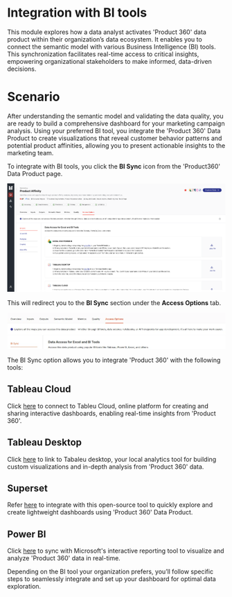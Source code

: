 # Integration with BI tools

This module explores how a data analyst activates 'Product 360' data product within their organization’s data ecosystem. It enables you to connect the semantic model with various Business Intelligence (BI) tools. This synchronization facilitates real-time access to critical insights, empowering organizational stakeholders to make informed, data-driven decisions.

# **Scenario**

After understanding the semantic model and validating the data quality, you are ready to build a comprehensive dashboard for your marketing campaign analysis. Using your preferred BI tool, you integrate the 'Product 360' Data Product to create visualizations that reveal customer behavior patterns and potential product affinities, allowing you to present actionable insights to the marketing team.

To integrate with BI tools, you click the **BI Sync** icon from the 'Product360' Data Product page. 

![image.png](/learn/dp_consumer_learn_track/integrate_bi_tools/image.png)

This will redirect you to the **BI Sync** section under the **Access Options** tab.

![image.png](/learn/dp_consumer_learn_track/integrate_bi_tools/image2.png)


The BI Sync option allows you to integrate 'Product 360' with the following tools:

## Tableau Cloud

Click [here](/learn/dp_consumer_learn_track/integrate_bi_tools/tab_cloud/) to connect to Tableu Cloud, online platform for creating and sharing interactive dashboards, enabling real-time insights from 'Product 360'.

## Tableau Desktop

Click [here](/learn/dp_consumer_learn_track/integrate_bi_tools/tab_desktop/) to link to Tabaleu desktop, your local analytics tool for building custom visualizations and in-depth analysis from 'Product 360' data.

## Superset

Refer [here](/learn/dp_consumer_learn_track/integrate_bi_tools/superset/) to integrate with this open-source tool to quickly explore and create lightweight dashboards using 'Product 360' Data Product.

## Power BI

Click [here](/learn/dp_consumer_learn_track/integrate_bi_tools/powerbi/) to sync with Microsoft's interactive reporting tool to visualize and analyze 'Product 360' data in real-time.

Depending on the BI tool your organization prefers, you’ll follow specific steps to seamlessly integrate and set up your dashboard for optimal data exploration.
